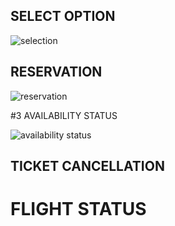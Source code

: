 ## SELECT OPTION

![selection](https://user-images.githubusercontent.com/99003331/153707926-4c7deb97-b243-4e13-a5e8-db690479de0e.png)

## RESERVATION

![reservation](https://user-images.githubusercontent.com/99003331/153707975-722f5fbf-92a0-4c96-9fd0-62e90bd317a5.png)

#3 AVAILABILITY STATUS

![availability status](https://user-images.githubusercontent.com/99003331/153707999-a04195fa-0b33-40f9-ba69-d0643fd07477.png)

## TICKET CANCELLATION




# FLIGHT STATUS




